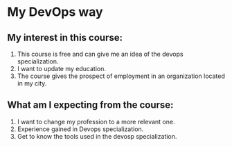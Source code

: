 # My DevOps way
## My interest in this course:
1.	This course is free and can give me an idea of the devops specialization.
2.	I want to update my education.
3.	The course gives the prospect of employment in an organization located in my city.
## What am I expecting from the course:
1.	I want to change my profession to a more relevant one.
2.	Experience gained in Devops specialization.
3.	Get to know the tools used in the devosp specialization.
